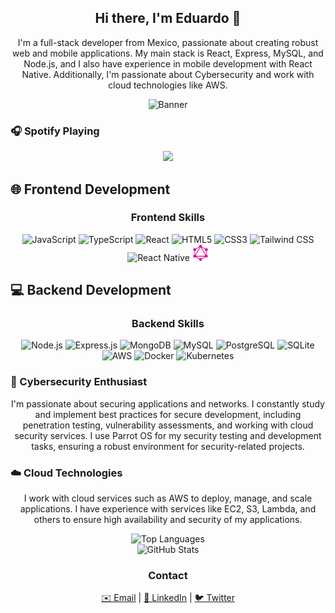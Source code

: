 <h2 align="center">Hi there, I'm Eduardo 👋</h2>
<p align="center">I'm a full-stack developer from Mexico, passionate about creating robust web and mobile applications. My main stack is React, Express, MySQL, and Node.js, and I also have experience in mobile development with React Native. Additionally, I'm passionate about Cybersecurity and work with cloud technologies like AWS.</p>

<!-- Banner -->
<div align="center">
  <img src="https://img.pikbest.com/backgrounds/20190312/black-and-white-modern-minimalist-style-geometric-line-banner-background_2751856.jpg!w700wp" alt="Banner" />
</div>

<!-- Spotify -->

### 🎧 Spotify Playing
<div align="center">

<img src="https://spotify-github-profile.kittinanx.com/api/view.svg?uid=3144xemggnf3gr5qlouuhxoagwee&redirect=true][https://spotify-github-profile.kittinanx.com/api/view.svg?uid=3144xemggnf3gr5qlouuhxoagwee&cover_image=true&theme=compact&show_offline=true&background_color=121212&interchange=true "/>
</div>
 

<!-- Frontend Skills -->
## 🌐 Frontend Development
<div align="center">
  <h3>Frontend Skills</h3>
  <img src="https://cdn.jsdelivr.net/gh/devicons/devicon/icons/javascript/javascript-original.svg" height="30" alt="JavaScript" />
  <img src="https://cdn.jsdelivr.net/gh/devicons/devicon/icons/typescript/typescript-original.svg" height="30" alt="TypeScript" />
  <img src="https://cdn.jsdelivr.net/gh/devicons/devicon/icons/react/react-original.svg" height="30" alt="React" />
  <img src="https://cdn.jsdelivr.net/gh/devicons/devicon/icons/html5/html5-original.svg" height="30" alt="HTML5" />
  <img src="https://cdn.jsdelivr.net/gh/devicons/devicon/icons/css3/css3-original.svg" height="30" alt="CSS3" />
  <img src="https://cdn.jsdelivr.net/gh/devicons/devicon/icons/tailwindcss/tailwindcss-original.svg" height="30" alt="Tailwind CSS" />
  <img src="https://cdn.jsdelivr.net/gh/devicons/devicon/icons/react/react-original-wordmark.svg" height="30" alt="React Native" />
  <img alt="GraphQL" width="26px" src="https://raw.githubusercontent.com/github/explore/80688e429a7d4ef2fca1e82350fe8e3517d3494d/topics/graphql/graphql.png" />
</div>




<!-- Backend Skills -->
## 💻 Backend Development
<div align="center">
  <h3>Backend Skills</h3>
  <img src="https://cdn.jsdelivr.net/gh/devicons/devicon/icons/nodejs/nodejs-original.svg" height="30" alt="Node.js" />
  <img src="https://cdn.jsdelivr.net/gh/devicons/devicon/icons/express/express-original.svg" height="30" alt="Express.js" />
  <img src="https://cdn.jsdelivr.net/gh/devicons/devicon/icons/mongodb/mongodb-original.svg" height="30" alt="MongoDB" />
  <img src="https://cdn.jsdelivr.net/gh/devicons/devicon/icons/mysql/mysql-original.svg" height="30" alt="MySQL" />
  <img src="https://cdn.jsdelivr.net/gh/devicons/devicon/icons/postgresql/postgresql-original.svg" height="30" alt="PostgreSQL" />
  <img src="https://cdn.jsdelivr.net/gh/devicons/devicon/icons/sqlite/sqlite-original.svg" height="30" alt="SQLite" />
  <img alt="AWS" width="30px" src="https://cdn.jsdelivr.net/gh/devicons/devicon/icons/amazonwebservices/amazonwebservices-original.svg" />
  <img alt="Docker" width="30px" src="https://cdn.jsdelivr.net/gh/devicons/devicon/icons/docker/docker-original.svg" />
  <img alt="Kubernetes" width="30px" src="https://cdn.jsdelivr.net/gh/devicons/devicon/icons/kubernetes/kubernetes-plain.svg" />
</div>

### 🔐 Cybersecurity Enthusiast
<p align="center">I'm passionate about securing applications and networks. I constantly study and implement best practices for secure development, including penetration testing, vulnerability assessments, and working with cloud security services. I use Parrot OS for my security testing and development tasks, ensuring a robust environment for security-related projects.</p>




<!-- Cloud -->
### ☁️ Cloud Technologies
<p align="center">I work with cloud services such as AWS to deploy, manage, and scale applications. I have experience with services like EC2, S3, Lambda, and others to ensure high availability and security of my applications.</p>


<!-- Top Languages -->
<div align="center">
  <img src="https://github-readme-stats.vercel.app/api/top-langs/?username=Lalo64GG&layout=compact&card_width=445&theme=dark" alt="Top Languages" />
</div>


<!-- GitHub Stats -->
<div align="center">
   <img src="https://github-readme-stats.vercel.app/api?username=Lalo64GG&show_icons=true&include_all_commits=true&count_private=true&theme=dark" alt="GitHub Stats" />
</div>

<!-- Contact Info -->
<div align="center">
  <h3>Contact</h3>
  <a href="mailto:et05923@gmail.com">✉️ Email</a> |
  <a href="https://www.linkedin.com/in/daniel-eduardo-bautista-trujillo-71204324a/">🔗 LinkedIn</a> |
  <a href="https://twitter.com/tu_usuario">🐦 Twitter</a>
</div>


